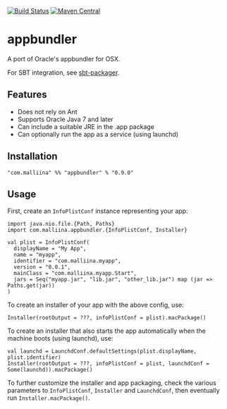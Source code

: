 [![Build Status](https://travis-ci.org/malliina/appbundler.svg?branch=master)](https://travis-ci.org/malliina/appbundler)
[![Maven Central](https://img.shields.io/maven-central/v/com.malliina/appbundler_2.11.svg)]()

# appbundler

A port of Oracle's appbundler for OSX.

For SBT integration, see [sbt-packager](https://github.com/malliina/sbt-packager).

## Features

- Does not rely on Ant
- Supports Oracle Java 7 and later
- Can include a suitable JRE in the .app package
- Can optionally run the app as a service (using launchd)

## Installation

    "com.malliina" %% "appbundler" % "0.9.0"

## Usage

First, create an `InfoPlistConf` instance representing your app:

    import java.nio.file.{Path, Paths}
    import com.malliina.appbundler.{InfoPlistConf, Installer}
    
    val plist = InfoPlistConf(
      displayName = "My App",
      name = "myapp",
      identifier = "com.malliina.myapp",
      version = "0.0.1",
      mainClass = "com.malliina.myapp.Start",
      jars = Seq("myapp.jar", "lib.jar", "other_lib.jar") map (jar => Paths.get(jar))
    )

To create an installer of your app with the above config, use:

    Installer(rootOutput = ???, infoPlistConf = plist).macPackage()

To create an installer that also starts the app automatically when the machine boots (using launchd), use:

    val launchd = LaunchdConf.defaultSettings(plist.displayName, plist.identifier)
    Installer(rootOutput = ???, infoPlistConf = plist, launchdConf = Some(launchd)).macPackage()

To further customize the installer and app packaging, check the various parameters to `InfoPlistConf`, `Installer`
and `LaunchdConf`, then eventually run `Installer.macPackage()`.